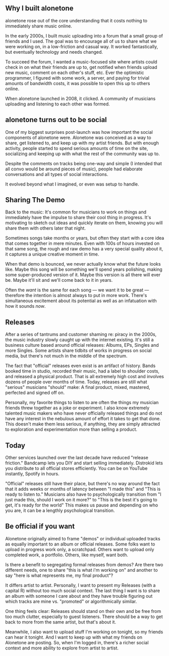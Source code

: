 
## Why I built alonetone

alonetone rose out of the core understanding that it costs nothing to immediately share music online.

In the early 2000s, I built music uploading into a forum that a small group of friends and I used. The goal was to encourage all of us to share what we were working on, in a low-friction and casual way. It worked fantastically, but eventually technology and needs changed.

To succeed the forum, I wanted a music-focused site where artists could check in on what their friends are up to, get notified when friends upload new music, comment on each other's stuff, etc. Ever the optimistic programmer, I figured with some work, a server, and paying for trivial amounts of bandwidth costs, it was possible to open this up to others online.

When alonetone launched in 2008, it clicked. A community of musicians uploading and listening to each other was formed.

## alonetone turns out to be social

One of my biggest surprises post-launch was how important the social components of alonetone were. Alonetone was conceived as a way to share, get listened to, and keep up with my artist friends. But with enough activity, people started to spend serious amounts of time on the site, socializing and keeping up with what the rest of the community was up to.

Despite the comments on tracks being one-way and simple (I intended that all convo would be around pieces of music), people had elaborate conversations and all types of social interactions.

It evolved beyond what I imagined, or even was setup to handle.

## Sharing The Demo

Back to the music: It's common for musicians to work on things and immediately have the impulse to share their cool thing in progress. It's motivating to sketch out ideas and quickly iterate on them, knowing you will share them with others later that night.

Sometimes songs take months or years, but often they start with a core idea that comes together in mere minutes. Even with 100s of hours invested on that same song, the rough and raw demo has a very special quality about it, it captures a unique creative moment in time.

When that demo is bounced, we never actually know what the future looks like. Maybe this song will be something we'll spend years polishing, making some super-produced version of it. Maybe this version is all there will ever be. Maybe it'll sit and we'll come back to it in years.

Often the *want* is the same for each song — we want it to be great — therefore the intention is almost always to put in more work. There's simultaneous excitement about its potential as well as an infatuation with how it sounds *now*.

## Releases

After a series of tantrums and customer shaming re: piracy in the 2000s, the music industry slowly caught up with the internet existing. It's still a business culture based around official releases: Albums, EPs, Singles and more Singles. Some artists share tidbits of works in progress on social media, but there's not much in the middle of the spectrum.

The fact that "official" releases even exist is an artifact of history. Bands booked time in studio, recorded their music, had a label to shoulder costs, and released a physical product. That is all extremely high cost and involves dozens of people over months of time. Today, releases are still what "serious" musicians "should" make: A final product, mixed, mastered, perfected and signed off on.

Personally, my favorite things to listen to are often the things my musician friends threw together as a joke or experiment. I also know extremely talented music makers who have never officially released things and do not have any interest in the nebulous amount of effort it takes to get that done. This doesn't make them less serious, if anything, they are simply attracted to exploration and experimentation more than selling a product.

## Today

Other services launched over the last decade have reduced "release friction." Bandcamp lets you DIY and start selling immediately. Distrokid lets you distribute to all official stores efficiently. You can be on YouTube instantly, Spotify in hours.

"Official" releases still have their place, but there's no way around the fact that it adds weeks or months of latency between "I made this" and "This is ready to listen to." Musicians also have to psychologically transition from "I just made this, should I work on it more?" to "This is the best it's going to get, it's ready for the world" This makes us pause and depending on who you are, it can be a lengthly psychological transition.


## Be official if you want

Alonetone originally aimed to frame "demos" or individual uploaded tracks as equally important to an album or official releases. Some folks want to upload in progress work only, a scratchpad. Others want to upload only completed work, a portfolio. Others, like myself, want both.

Is there a benefit to segregating formal releases from demos? Are there two different needs, one to share "this is what i'm working on" and another to say "here is what represents me, my final product"?

It differs artist to artist. Personally, I want to present my Releases (with a capital R) without too much social context. The last thing I want is to share an album with someone I care about and they have trouble figuring out which tracks are mine vs. "promoted" or algorithmically similar.

One thing feels clear: Releases should stand on their own and be free from too much clutter, especially to guest listeners. There should be a way to get back to more from the same artist, but that's about it.

Meanwhile, I also want to upload stuff I'm working on tonight, so my friends can hear it tonight. And I want to keep up with what my friends on Alonetone are posting. So, when I'm logged in, there's a richer social context and more ability to explore from artist to artist.





